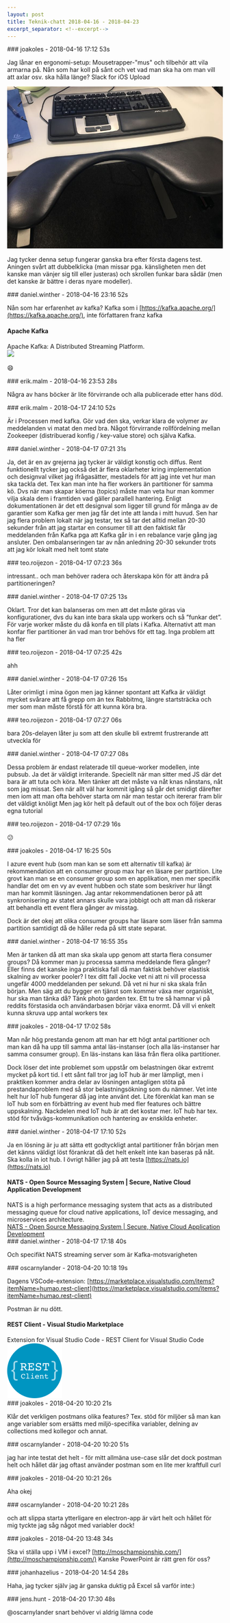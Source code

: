 ```yaml
---
layout: post
title: Teknik-chatt 2018-04-16 - 2018-04-23
excerpt_separator: <!--excerpt-->
---
```

<section class="message" markdown="1">
### joakoles - 2018-04-16 17:12 53s

Jag lånar en ergonomi-setup: Mousetrapper-"mus" och tilbehör att vila armarna på. Nån som har koll på sånt och vet vad man ska ha om man vill att axlar osv. ska hålla länge?
Slack for iOS Upload

<div class="imageblock">
<a href="/assets/blogAssets/FA7GWLKCJ-Image_uploaded_from_iOS.jpg">
<img alt="Image uploaded from iOS.jpg" src="/assets/blogAssets/thumbnail-FA7GWLKCJ-Image_uploaded_from_iOS.jpg"/>
</a></div>

     
Jag tycker denna setup fungerar ganska bra efter första dagens test. Aningen svårt att dubbelklicka (man missar pga. känsligheten men det kanske man vänjer sig till eller justeras) och skrollen funkar bara sådär (men det kanske är bättre i deras nyare modeller).
</section>
<section class="message" markdown="1">
### daniel.winther - 2018-04-16 23:16 52s

Nån som har erfarenhet av kafka?
Kafka som i [https://kafka.apache.org/](https://kafka.apache.org/), inte författaren franz kafka

<div class="attachment"><h4>Apache Kafka</h4><div class="text">Apache Kafka: A Distributed Streaming Platform.</div>
<a href="https://kafka.apache.org/"><img src="http://apache-kafka.org/images/apache-kafka.png" fallback="Apache Kafka"/></a></div>
    
😄
</section>
<section class="message" markdown="1">
### erik.malm - 2018-04-16 23:53 28s

Några av hans böcker är lite förvirrande och alla publicerade etter hans död.
</section>
<section class="message" markdown="1">
### erik.malm - 2018-04-17 24:10 52s

Är i Processen med kafka. Gör vad den ska, verkar klara de volymer av meddelanden vi matat den med bra. Något förvirrande rollfördelning mellan Zookeeper (distribuerad konfig / key-value store) och själva Kafka.
</section>
<section class="message" markdown="1">
### daniel.winther - 2018-04-17 07:21 31s

Ja, det är en av grejerna jag tycker är väldigt konstig och diffus. Rent funktionellt tycker jag också det är flera oklarheter kring implementation och designval vilket jag ifrågasätter, mestadels för att jag inte vet hur man ska tackla det. Tex kan man inte ha fler workers än partitioner för samma kö. Dvs när man skapar köerna (topics) måste man veta hur man kommer vilja skala dem i framtiden vad gäller parallell hantering. Enligt dokumentationen är det ett designval som ligger till grund för många av de garantier som Kafka ger men jag får det inte att landa i mitt huvud. 
Sen har jag flera problem lokalt när jag testar, tex så tar det alltid mellan 20-30 sekunder från att jag startar en consumer till att den faktiskt får meddelanden från Kafka pga att Kafka går in i en rebalance varje gång jag ansluter. Den ombalanseringen tar av nån anledning 20-30 sekunder trots att jag kör lokalt med helt tomt state
</section>
<section class="message" markdown="1">
### teo.roijezon - 2018-04-17 07:23 36s

intressant.. och man behöver radera och återskapa kön för att ändra på partitioneringen?
</section>
<section class="message" markdown="1">
### daniel.winther - 2018-04-17 07:25 13s

Oklart. Tror det kan balanseras om men att det måste göras via konfigurationer, dvs du kan inte bara skala upp workers och så ”funkar det”. För varje worker måste du då konfa en till plats i Kafka. Alternativt att man konfar fler partitioner än vad man tror behövs för ett tag. Inga problem att ha fler
</section>
<section class="message" markdown="1">
### teo.roijezon - 2018-04-17 07:25 42s

ahh
</section>
<section class="message" markdown="1">
### daniel.winther - 2018-04-17 07:26 15s

Låter orimligt i mina ögon men jag känner spontant att Kafka är väldigt mycket svårare att få grepp om än tex Rabbitmq, längre startsträcka och mer som man måste förstå för att kunna köra bra. 
</section>
<section class="message" markdown="1">
### teo.roijezon - 2018-04-17 07:27 06s

bara 20s-delayen låter ju som att den skulle bli extremt frustrerande att utveckla för
</section>
<section class="message" markdown="1">
### daniel.winther - 2018-04-17 07:27 08s

Dessa problem är endast relaterade till queue-worker modellen, inte pubsub. 
Ja det är väldigt irriterande. Speciellt när man sitter med JS där det bara är att tuta och köra. Men tänker att det måste va nåt knas nånstans, nåt som jag missat. Sen när allt väl har kommit igång så går det smidigt därefter men iom att man ofta behöver starta om när man testar och itererar fram blir det väldigt knöligt
Men jag kör helt på default out of the box och följer deras egna tutorial  
</section>
<section class="message" markdown="1">
### teo.roijezon - 2018-04-17 07:29 16s

😕
</section>
<section class="message" markdown="1">
### joakoles - 2018-04-17 16:25 50s

I azure event hub (som man kan se som ett alternativ till kafka) är rekommendation att en consumer group max har en läsare per partition. Lite grovt kan man se en consumer group som en applikation, men mer specifik handlar det om en vy av event hubben och state som beskriver hur långt man har kommit läsningen. Jag antar rekommendationen beror på att synkronisering av statet annars skulle vara jobbigt och att man då riskerar att behandla ett event flera gånger av misstag.

Dock är det okej att olika consumer groups har läsare som läser från samma partition samtidigt då de håller reda på sitt state separat.
</section>
<section class="message" markdown="1">
### daniel.winther - 2018-04-17 16:55 35s

Men är tanken då att man ska skala upp genom att starta flera consumer groups? Då kommer man ju processa samma meddelande flera gånger?
Eller finns det kanske inga praktiska fall då man faktisk behöver elastisk skalning av worker pooler?
I tex ditt fall Jocke vet ni att ni vill processa ungefär 4000 meddelanden per sekund. Då vet ni hur ni ska skala från början. Men säg att du bygger en tjänst som kommer växa mer organiskt, hur ska man tänka då?
Tänk photo garden tex. Ett tu tre så hamnar vi på reddits förstasida och användarbasen börjar växa enormt. Då vill vi enkelt kunna skruva upp antal workers tex
</section>
<section class="message" markdown="1">
### joakoles - 2018-04-17 17:02 58s

Man når hög prestanda genom att man har ett högt antal partitioner och man kan då ha upp till samma antal läs-instanser (och alla läs-instanser har samma consumer group). En läs-instans kan läsa från flera olika partitioner. 

Dock löser det inte problemet som uppstår om belastningen ökar extremt mycket på kort tid. I ett sånt fall tror jag IoT hub är mer lämpligt, men i praktiken kommer andra delar av lösningen antagligen stöta på prestandaproblem med så stor belastningsökning som du nämner. Vet inte helt hur IoT hub fungerar då jag inte använt det. Lite förenklat kan man se IoT hub som en förbättring av event hub med fler features och bättre uppskalning. Nackdelen med IoT hub är att det kostar mer.
IoT hub har tex. stöd för tvåvägs-kommunikation och hantering av enskilda enheter.

<!--excerpt-->
</section>
<section class="message" markdown="1">
### daniel.winther - 2018-04-17 17:10 52s

Ja en lösning är ju att sätta ett godtyckligt antal partitioner från början men det känns väldigt löst förankrat då det helt enkelt inte kan baseras på nåt. 
Ska kolla in iot hub. I övrigt håller jag på att testa [https://nats.io](https://nats.io) 

<div class="attachment"><h4>NATS - Open Source Messaging System | Secure, Native Cloud Application Development</h4><div class="text">NATS is a high performance messaging system that acts as a distributed messaging queue for cloud native applications, IoT device messaging, and microservices architecture.</div>
<a href="https://nats.io">NATS - Open Source Messaging System | Secure, Native Cloud Application Development</a></div>
    
</section>
<section class="message" markdown="1">
### daniel.winther - 2018-04-17 17:18 40s

Och specifikt NATS streaming server som är Kafka-motsvarigheten
</section>
<section class="message" markdown="1">
### oscarnylander - 2018-04-20 10:18 19s

Dagens VSCode-extension: [https://marketplace.visualstudio.com/items?itemName=humao.rest-client](https://marketplace.visualstudio.com/items?itemName=humao.rest-client)

Postman är nu dött.

<div class="attachment"><h4>REST Client - Visual Studio Marketplace</h4><div class="text">Extension for Visual Studio Code - REST Client for Visual Studio Code</div>
<a href="https://marketplace.visualstudio.com/items?itemName=humao.rest-client"><div class="linkdiv"><img src="/assets/blogAssets/REST Client - Visual Studio Marketplace" fallback="REST Client - Visual Studio Marketplace"/></div></a></div>
    
</section>
<section class="message" markdown="1">
### joakoles - 2018-04-20 10:20 21s

Klår det verkligen postmans olika features? Tex. stöd för miljöer så man kan ange variabler som ersätts med miljö-specifika variabler, delning av collections med kollegor och annat.
</section>
<section class="message" markdown="1">
### oscarnylander - 2018-04-20 10:20 51s

jag har inte testat det helt - för mitt allmäna use-case slår det dock postman helt och hållet
där jag oftast använder postman som en lite mer kraftfull curl
</section>
<section class="message" markdown="1">
### joakoles - 2018-04-20 10:21 26s

Aha okej
</section>
<section class="message" markdown="1">
### oscarnylander - 2018-04-20 10:21 28s

och att slippa starta ytterligare en electron-app är värt helt och hållet för mig
tyckte jag såg något med variabler dock!
</section>
<section class="message" markdown="1">
### joakoles - 2018-04-20 13:48 34s

Ska vi ställa upp i VM i excel? [http://moschampionship.com/](http://moschampionship.com/)
Kanske PowerPoint är rätt gren för oss?
</section>
<section class="message" markdown="1">
### johanhazelius - 2018-04-20 14:54 28s

Haha, jag tycker själv jag är ganska duktig på Excel så varför inte:)
</section>
<section class="message" markdown="1">
### jens.hunt - 2018-04-20 17:30 48s

@oscarnylander snart behöver vi aldrig lämna code
</section>